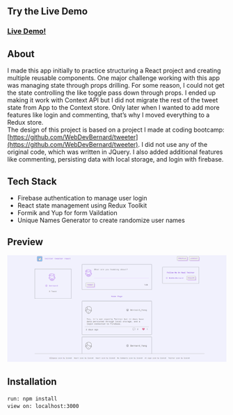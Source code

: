 ## Try the Live Demo

### [Live Demo!](https://twitterreact.vercel.app/)

## About

I made this app initially to practice structuring a React project and creating multiple reusable components.  One major challenge working with this app was managing state through props drilling.  For some reason, I could not get the state controlling the like toggle pass down through props.  I ended up making it work with Context API but I did not migrate the rest of the tweet state from App to the Context store.  Only later when I wanted to add more features like login and commenting, that’s why I moved everything to a Redux store. 
<br/>
The design of this project is based on a project I made at coding bootcamp: [https://github.com/WebDevBernard/tweeter](https://github.com/WebDevBernard/tweeter).  I did not use any of the original code, which was written in JQuery.  I also added additional features like commenting, persisting data with local storage, and login with firebase.

## Tech Stack

- Firebase authentication to manage user login
- React state management using Redux Toolkit
- Formik and Yup for form Vaildation
- Unique Names Generator to create randomize user names

## Preview

!["twitter tweeter react"](https://raw.githubusercontent.com/WebDevBernard/Portfolio/main/docs/twitter.png)

## Installation

`run: npm install`<br/>
`view on: localhost:3000`

